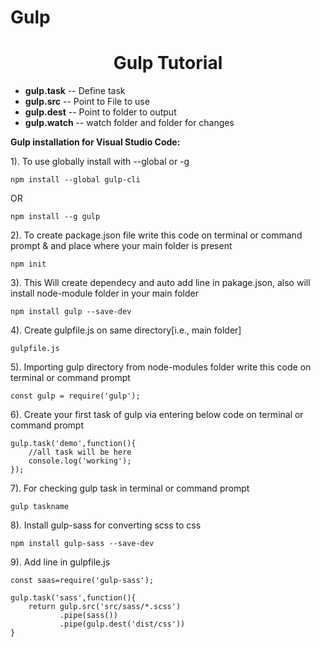 # Gulp

<h1><center>Gulp Tutorial</center></h1>
<ul>
<li><strong> gulp.task</strong> -- Define task</li>
<li><strong> gulp.src</strong> -- Point to File to use</li>
<li><strong> gulp.dest</strong> -- Point to folder to output</li>
<li><strong> gulp.watch</strong> -- watch folder and folder for changes</li>
</ul>
<strong>Gulp installation for Visual Studio Code:</strong>

1). To use globally install with --global or -g
<pre><code>npm install --global gulp-cli</code></pre>
OR
<pre><code>npm install --g gulp</code></pre>

2). To create package.json file write this code on terminal or command prompt & and place where your main folder is present
<pre><code>npm init</code></pre>

3). This Will create dependecy and auto add line in pakage.json, also will install node-module folder in your main folder
<pre><code>npm install gulp --save-dev</code></pre>

4). Create gulpfile.js on same directory[i.e., main folder]
<pre><code>gulpfile.js</code></pre>

5). Importing gulp directory from node-modules folder write this code on terminal or command prompt
<pre><code>const gulp = require('gulp');</code></pre>

6). Create your first task of gulp via entering below code on terminal or command prompt

<pre><code>gulp.task('demo',function(){
	//all task will be here
	console.log('working');
});
</code></pre>

7). For checking gulp task in terminal or command prompt 
<pre><code>gulp taskname</code></pre>

8). Install gulp-sass for converting scss to css
<pre><code>npm install gulp-sass --save-dev</code></pre>

9). Add line in gulpfile.js
<pre><code>const saas=require('gulp-sass');</code></pre>


<pre><code>gulp.task('sass',function(){
    return gulp.src('src/sass/*.scss')
           .pipe(sass())
           .pipe(gulp.dest('dist/css'))
}</code></pre>

